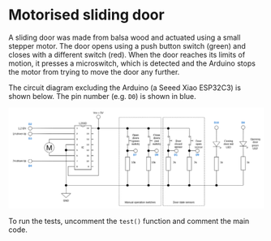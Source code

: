 # Motorised sliding door

A sliding door was made from balsa wood and actuated using a small stepper motor. The door opens using a push button switch (green) and closes with a different switch (red). When the door reaches its limits of motion, it presses a microswitch, which is detected and the Arduino stops the motor from trying to move the door any further.

The circuit diagram excluding the Arduino (a Seeed Xiao ESP32C3) is shown below. The pin number (e.g. `D0`) is shown in blue.

![](circuit-diagram.drawio.png)

To run the tests, uncomment the `test()` function and comment the main code.
